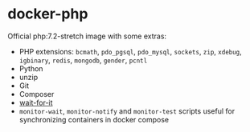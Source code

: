 # docker-php

Official php:7.2-stretch image with some extras:
- PHP extensions: `bcmath`, `pdo_pgsql`, `pdo_mysql`, `sockets`, `zip`, `xdebug`, `igbinary`, `redis`, `mongodb`, `gender`, `pcntl`
- Python
- unzip
- Git
- Composer
- [wait-for-it](https://github.com/vishnubob/wait-for-it)
- `monitor-wait`, `monitor-notify` and `monitor-test` scripts useful for synchronizing containers in docker compose
